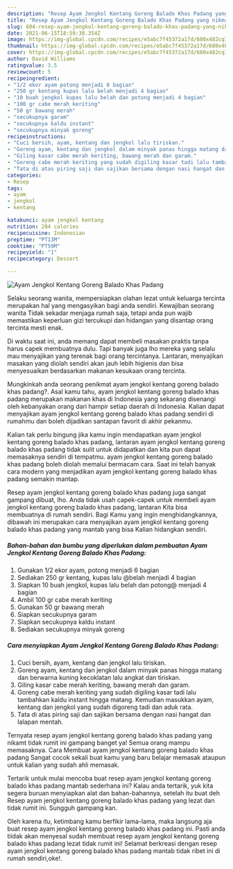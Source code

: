 ```yaml
---
description: "Resep Ayam Jengkol Kentang Goreng Balado Khas Padang yang nikmat Untuk Jualan"
title: "Resep Ayam Jengkol Kentang Goreng Balado Khas Padang yang nikmat Untuk Jualan"
slug: 604-resep-ayam-jengkol-kentang-goreng-balado-khas-padang-yang-nikmat-untuk-jualan
date: 2021-06-15T18:59:38.354Z
image: https://img-global.cpcdn.com/recipes/e5abc7f45372a17d/680x482cq70/ayam-jengkol-kentang-goreng-balado-khas-padang-foto-resep-utama.jpg
thumbnail: https://img-global.cpcdn.com/recipes/e5abc7f45372a17d/680x482cq70/ayam-jengkol-kentang-goreng-balado-khas-padang-foto-resep-utama.jpg
cover: https://img-global.cpcdn.com/recipes/e5abc7f45372a17d/680x482cq70/ayam-jengkol-kentang-goreng-balado-khas-padang-foto-resep-utama.jpg
author: David Williams
ratingvalue: 3.5
reviewcount: 5
recipeingredient:
- "1/2 ekor ayam potong menjadi 6 bagian"
- "250 gr kentang kupas lalu belah menjadi 4 bagian"
- "10 buah jengkol kupas lalu belah dan potong menjadi 4 bagian"
- "100 gr cabe merah keriting"
- "50 gr bawang merah"
- "secukupnya garam"
- "secukupnya kaldu instant"
- "secukupnya minyak goreng"
recipeinstructions:
- "Cuci bersih, ayam, kentang dan jengkol lalu tiriskan."
- "Goreng ayam, kentang dan jengkol dalam minyak panas hingga matang dan berwarna kuning kecoklatan lalu angkat dan tiriskan."
- "Giling kasar cabe merah keriting, bawang merah dan garam."
- "Goreng cabe merah keriting yang sudah digiling kasar tadi lalu tambahkan kaldu instant hingga matang. Kemudian masukkan ayam, kentang dan jengkol yang sudah digoreng tadi dan aduk rata."
- "Tata di atas piring saji dan sajikan bersama dengan nasi hangat dan lalapan mentah."
categories:
- Resep
tags:
- ayam
- jengkol
- kentang

katakunci: ayam jengkol kentang 
nutrition: 284 calories
recipecuisine: Indonesian
preptime: "PT13M"
cooktime: "PT59M"
recipeyield: "1"
recipecategory: Dessert

---
```



![Ayam Jengkol Kentang Goreng Balado Khas Padang](https://img-global.cpcdn.com/recipes/e5abc7f45372a17d/680x482cq70/ayam-jengkol-kentang-goreng-balado-khas-padang-foto-resep-utama.jpg)

Selaku seorang wanita, mempersiapkan olahan lezat untuk keluarga tercinta merupakan hal yang mengasyikan bagi anda sendiri. Kewajiban seorang  wanita Tidak sekadar menjaga rumah saja, tetapi anda pun wajib memastikan keperluan gizi tercukupi dan hidangan yang disantap orang tercinta mesti enak.

Di waktu  saat ini, anda memang dapat membeli masakan praktis tanpa harus capek membuatnya dulu. Tapi banyak juga lho mereka yang selalu mau menyajikan yang terenak bagi orang tercintanya. Lantaran, menyajikan masakan yang diolah sendiri akan jauh lebih higienis dan bisa menyesuaikan berdasarkan makanan kesukaan orang tercinta. 



Mungkinkah anda seorang penikmat ayam jengkol kentang goreng balado khas padang?. Asal kamu tahu, ayam jengkol kentang goreng balado khas padang merupakan makanan khas di Indonesia yang sekarang disenangi oleh kebanyakan orang dari hampir setiap daerah di Indonesia. Kalian dapat menyajikan ayam jengkol kentang goreng balado khas padang sendiri di rumahmu dan boleh dijadikan santapan favorit di akhir pekanmu.

Kalian tak perlu bingung jika kamu ingin mendapatkan ayam jengkol kentang goreng balado khas padang, lantaran ayam jengkol kentang goreng balado khas padang tidak sulit untuk didapatkan dan kita pun dapat memasaknya sendiri di tempatmu. ayam jengkol kentang goreng balado khas padang boleh diolah memalui bermacam cara. Saat ini telah banyak cara modern yang menjadikan ayam jengkol kentang goreng balado khas padang semakin mantap.

Resep ayam jengkol kentang goreng balado khas padang juga sangat gampang dibuat, lho. Anda tidak usah capek-capek untuk membeli ayam jengkol kentang goreng balado khas padang, lantaran Kita bisa membuatnya di rumah sendiri. Bagi Kamu yang ingin menghidangkannya, dibawah ini merupakan cara menyajikan ayam jengkol kentang goreng balado khas padang yang mantab yang bisa Kalian hidangkan sendiri.

<!--inarticleads1-->

##### Bahan-bahan dan bumbu yang diperlukan dalam pembuatan Ayam Jengkol Kentang Goreng Balado Khas Padang:

1. Gunakan 1/2 ekor ayam, potong menjadi 6 bagian
1. Sediakan 250 gr kentang, kupas lalu @belah menjadi 4 bagian
1. Siapkan 10 buah jengkol, kupas lalu belah dan potong@ menjadi 4 bagian
1. Ambil 100 gr cabe merah keriting
1. Gunakan 50 gr bawang merah
1. Siapkan secukupnya garam
1. Siapkan secukupnya kaldu instant
1. Sediakan secukupnya minyak goreng




<!--inarticleads2-->

##### Cara menyiapkan Ayam Jengkol Kentang Goreng Balado Khas Padang:

1. Cuci bersih, ayam, kentang dan jengkol lalu tiriskan.
1. Goreng ayam, kentang dan jengkol dalam minyak panas hingga matang dan berwarna kuning kecoklatan lalu angkat dan tiriskan.
1. Giling kasar cabe merah keriting, bawang merah dan garam.
1. Goreng cabe merah keriting yang sudah digiling kasar tadi lalu tambahkan kaldu instant hingga matang. Kemudian masukkan ayam, kentang dan jengkol yang sudah digoreng tadi dan aduk rata.
1. Tata di atas piring saji dan sajikan bersama dengan nasi hangat dan lalapan mentah.




Ternyata resep ayam jengkol kentang goreng balado khas padang yang nikamt tidak rumit ini gampang banget ya! Semua orang mampu memasaknya. Cara Membuat ayam jengkol kentang goreng balado khas padang Sangat cocok sekali buat kamu yang baru belajar memasak ataupun untuk kalian yang sudah ahli memasak.

Tertarik untuk mulai mencoba buat resep ayam jengkol kentang goreng balado khas padang mantab sederhana ini? Kalau anda tertarik, yuk kita segera buruan menyiapkan alat dan bahan-bahannya, setelah itu buat deh Resep ayam jengkol kentang goreng balado khas padang yang lezat dan tidak rumit ini. Sungguh gampang kan. 

Oleh karena itu, ketimbang kamu berfikir lama-lama, maka langsung aja buat resep ayam jengkol kentang goreng balado khas padang ini. Pasti anda tiidak akan menyesal sudah membuat resep ayam jengkol kentang goreng balado khas padang lezat tidak rumit ini! Selamat berkreasi dengan resep ayam jengkol kentang goreng balado khas padang mantab tidak ribet ini di rumah sendiri,oke!.

